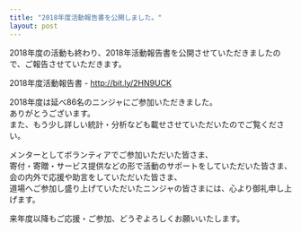 ```yaml
---
title: "2018年度活動報告書を公開しました。"
layout: post
---
```


2018年度の活動も終わり、2018年活動報告書を公開させていただきましたので、ご報告させていただきます。

2018年度活動報告書 - <http://bit.ly/2HN9UCK>

2018年度は延べ86名のニンジャにご参加いただきました。  
ありがとうございます。  
また、もう少し詳しい統計・分析なども載せさせていただいたのでご覧ください。

メンターとしてボランティアでご参加いただいた皆さま、  
寄付・寄贈・サービス提供などの形で活動のサポートをしていただいた皆さま、
会の内外で応援や助言をしていただいた皆さま、  
道場へご参加し盛り上げていただいたニンジャの皆さまには、心より御礼申し上げます。

来年度以降もご応援・ご参加、どうぞよろしくお願いいたします。

